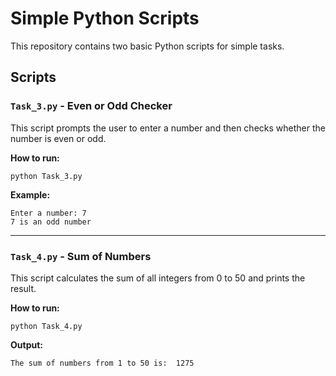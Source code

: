 # Simple Python Scripts

This repository contains two basic Python scripts for simple tasks.

## Scripts

### `Task_3.py` - Even or Odd Checker

This script prompts the user to enter a number and then checks whether the number is even or odd.

**How to run:**
```
python Task_3.py
```
**Example:**
```
Enter a number: 7
7 is an odd number
```

---

### `Task_4.py` - Sum of Numbers

This script calculates the sum of all integers from 0 to 50 and prints the result.

**How to run:**
```
python Task_4.py
```
**Output:**
```
The sum of numbers from 1 to 50 is:  1275
```
```
